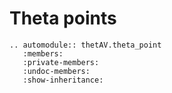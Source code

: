 # Theta points

```{eval-rst} 
.. automodule:: thetAV.theta_point
   :members:
   :private-members:
   :undoc-members:
   :show-inheritance:
```
